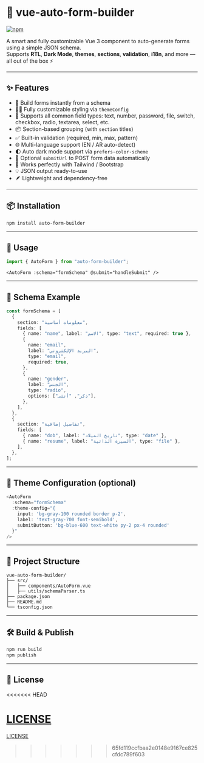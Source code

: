 # 🧱 vue-auto-form-builder

[![npm](https://img.shields.io/npm/v/auto-form-builder)](https://www.npmjs.com/package/auto-form-builder)

A smart and fully customizable Vue 3 component to auto-generate forms using a simple JSON schema.  
Supports **RTL**, **Dark Mode**, **themes**, **sections**, **validation**, **i18n**, and more — all out of the box ⚡️

---

## ✨ Features

- 📄 Build forms instantly from a schema
- 🧑‍🎨 Fully customizable styling via `themeConfig`
- 🧩 Supports all common field types: text, number, password, file, switch, checkbox, radio, textarea, select, etc.
- 📦 Section-based grouping (with `section` titles)
- ✅ Built-in validation (required, min, max, pattern)
- 🌐 Multi-language support (EN / AR auto-detect)
- 🌓 Auto dark mode support via `prefers-color-scheme`
- 🔗 Optional `submitUrl` to POST form data automatically
- 🧪 Works perfectly with Tailwind / Bootstrap
- 💡 JSON output ready-to-use
- 🪶 Lightweight and dependency-free

---

## 📦 Installation

```bash
npm install auto-form-builder
```

---

## 🚀 Usage

```ts
import { AutoForm } from "auto-form-builder";
```

```vue
<AutoForm :schema="formSchema" @submit="handleSubmit" />
```

---

## 📘 Schema Example

```ts
const formSchema = [
  {
    section: "معلومات أساسية",
    fields: [
      { name: "name", label: "الاسم", type: "text", required: true },
      {
        name: "email",
        label: "البريد الإلكتروني",
        type: "email",
        required: true,
      },
      {
        name: "gender",
        label: "الجنس",
        type: "radio",
        options: ["ذكر", "أنثى"],
      },
    ],
  },
  {
    section: "تفاصيل إضافية",
    fields: [
      { name: "dob", label: "تاريخ الميلاد", type: "date" },
      { name: "resume", label: "السيرة الذاتية", type: "file" },
    ],
  },
];
```

---

## 🎨 Theme Configuration (optional)

```ts
<AutoForm
  :schema="formSchema"
  :theme-config="{
    input: 'bg-gray-100 rounded border p-2',
    label: 'text-gray-700 font-semibold',
    submitButton: 'bg-blue-600 text-white py-2 px-4 rounded'
  }"
/>
```

---

## 📁 Project Structure

```
vue-auto-form-builder/
├── src/
│   ├── components/AutoForm.vue
│   ├── utils/schemaParser.ts
├── package.json
├── README.md
└── tsconfig.json
```

---

## 🛠️ Build & Publish

```bash
npm run build
npm publish
```

---

## 📜 License
<<<<<<< HEAD

[LICENSE](License)
=======
[LICENSE](License) 

>>>>>>> 65fd119ccfbaa2e0148e9167ce825cfdc789f603
